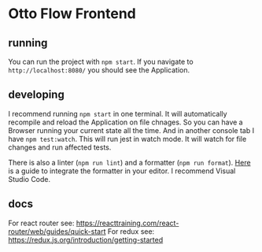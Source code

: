 # Otto Flow Frontend

## running

You can run the project with `npm start`. If you navigate to `http://localhost:8080/` you should see the Application.

## developing

I recommend running `npm start` in one terminal. It will automatically recompile and reload the Application on file chnages. So you can have a Browser running your current state all the time. And in another console tab I have `npm test:watch`. This will run jest in watch mode. It will watch for file changes and run affected tests.

There is also a linter (`npm run lint`) and a formatter (`npm run format`). [Here](https://prettier.io/docs/en/editors.html) is a guide to integrate the formatter in your editor. I recommend Visual Studio Code.

## docs

For react router see: https://reacttraining.com/react-router/web/guides/quick-start
For redux see: https://redux.js.org/introduction/getting-started

